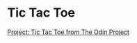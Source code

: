 # Tic Tac Toe
[Project: Tic Tac Toe from The Odin Project](https://www.theodinproject.com/paths/full-stack-javascript/courses/javascript/lessons/tic-tac-toe)

